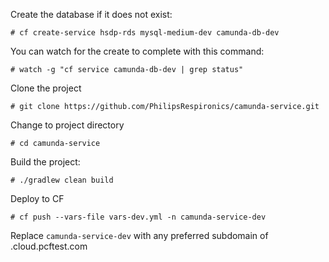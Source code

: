Create the database if it does not exist:
```
# cf create-service hsdp-rds mysql-medium-dev camunda-db-dev
```

You can watch for the create to complete with this command:
```
# watch -g "cf service camunda-db-dev | grep status"
```

Clone the project
```
# git clone https://github.com/PhilipsRespironics/camunda-service.git
```

Change to project directory
```
# cd camunda-service
```

Build the project:
```
# ./gradlew clean build
```

Deploy to CF
```
# cf push --vars-file vars-dev.yml -n camunda-service-dev
```
Replace ```camunda-service-dev``` with any preferred subdomain of .cloud.pcftest.com


